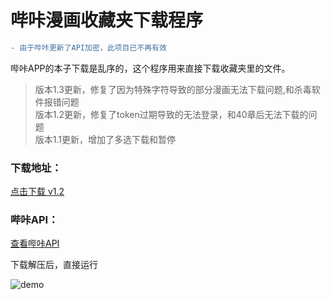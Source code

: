 # 哔咔漫画收藏夹下载程序  
```diff
- 由于哔咔更新了API加密，此项目已不再有效  
```
哔咔APP的本子下载是乱序的，这个程序用来直接下载收藏夹里的文件。  
> 版本1.3更新，修复了因为特殊字符导致的部分漫画无法下载问题,和杀毒软件报错问题  
> 版本1.2更新，修复了token过期导致的无法登录，和40章后无法下载的问题  
> 版本1.1更新，增加了多选下载和暂停

### 下载地址：  
[点击下载 v1.2](https://www.muyoo.top/index.php/archives/61/)  

### 哔咔API：  
[查看哔咔API](https://www.muyoo.top/index.php/archives/4/)  

下载解压后，直接运行  

![demo](https://www.muyoo.top/usr/uploads/2020/05/1076095479.png)
